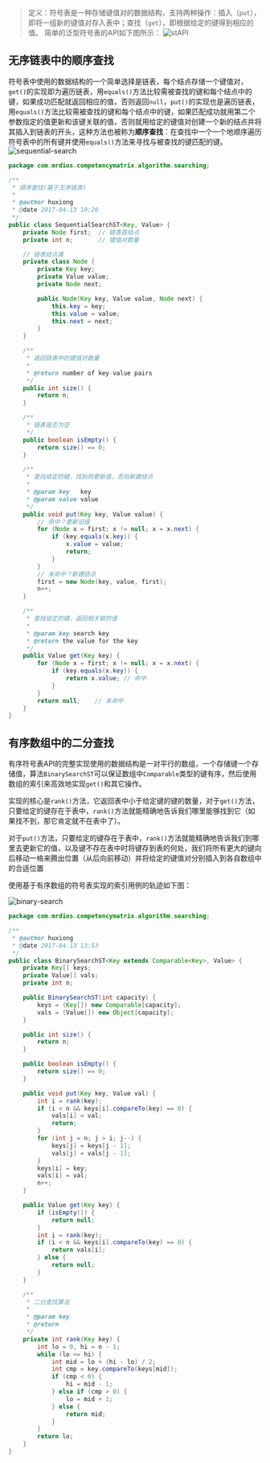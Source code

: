 > 定义：符号表是一种存储键值对的数据结构，支持两种操作：插入（`put`），即将一组新的键值对存入表中；查找（`get`），即根据给定的键得到相应的值。
> 简单的泛型符号表的API如下图所示：
> ![stAPI](http://i.imgur.com/1aWl9vC.png)

## 无序链表中的顺序查找 ##

符号表中使用的数据结构的一个简单选择是链表，每个结点存储一个键值对，`get()`的实现即为遍历链表，用`equals()`方法比较需被查找的键和每个结点中的键，如果成功匹配就返回相应的值，否则返回`null`，`put()`的实现也是遍历链表，用`equals()`方法比较需被查找的键和每个结点中的键，如果匹配成功就用第二个参数指定的值更新和该键关联的值，否则就用给定的键值对创建一个新的结点并将其插入到链表的开头，这种方法也被称为**顺序查找**：在查找中一个一个地顺序遍历符号表中的所有键并使用`equals()`方法来寻找与被查找的键匹配的键。
![sequential-search](http://i.imgur.com/7e8UjpP.png)

```java
package com.mrdios.competencymatrix.algorithm.searching;

/**
 * 顺序查找(基于无序链表)
 *
 * @author huxiong
 * @date 2017-04-13 10:20
 */
public class SequentialSearchST<Key, Value> {
    private Node first;  // 链表首结点
    private int n;       // 键值对数量

    // 链表结点类
    private class Node {
        private Key key;
        private Value value;
        private Node next;

        public Node(Key key, Value value, Node next) {
            this.key = key;
            this.value = value;
            this.next = next;
        }
    }

    /**
     * 返回链表中的键值对数量
     *
     * @return number of key-value pairs
     */
    public int size() {
        return n;
    }

    /**
     * 链表是否为空
     */
    public boolean isEmpty() {
        return size() == 0;
    }

    /**
     * 查找给定的键，找到则更新值，否则新建结点
     *
     * @param key   key
     * @param value value
     */
    public void put(Key key, Value value) {
        // 命中？更新旧值
        for (Node x = first; x != null; x = x.next) {
            if (key.equals(x.key)) {
                x.value = value;
                return;
            }
        }
        // 未命中？新建结点
        first = new Node(key, value, first);
        n++;
    }

    /**
     * 查找给定的键，返回相关联的值
     *
     * @param key search key
     * @return the value for the key
     */
    public Value get(Key key) {
        for (Node x = first; x != null; x = x.next) {
            if (key.equals(x.key)) {
                return x.value; // 命中
            }
        }
        return null;    // 未命中
    }
}
```

## 有序数组中的二分查找 ##

有序符号表API的完整实现使用的数据结构是一对平行的数组，一个存储键一个存储值，算法`BinarySearchST`可以保证数组中`Comparable`类型的键有序，然后使用数组的索引来高效地实现`get()`和其它操作。

实现的核心是`rank()`方法，它返回表中小于给定键的键的数量，对于`get()`方法，只要给定的键存在于表中，`rank()`方法就能精确地告诉我们哪里能够找到它（如果找不到，那它肯定就不在表中了）。

对于`put()`方法，只要给定的键存在于表中，`rank()`方法就能精确地告诉我们到哪里去更新它的值，以及键不存在表中时将键存到表的何处，我们将所有更大的键向后移动一格来腾出位置（从后向前移动）并将给定的键值对分别插入到各自数组中的合适位置

使用基于有序数组的符号表实现的索引用例的轨迹如下图：

![binary-search](http://i.imgur.com/Osk4m8q.png)

```java
package com.mrdios.competencymatrix.algorithm.searching;

/**
 * @author huxiong
 * @date 2017-04-13 13:53
 */
public class BinarySearchST<Key extends Comparable<Key>, Value> {
    private Key[] keys;
    private Value[] vals;
    private int n;

    public BinarySearchST(int capacity) {
        keys = (Key[]) new Comparable[capacity];
        vals = (Value[]) new Object[capacity];
    }

    public int size() {
        return n;
    }

    public boolean isEmpty() {
        return size() == 0;
    }

    public void put(Key key, Value val) {
        int i = rank(key);
        if (i < n && keys[i].compareTo(key) == 0) {
            vals[i] = val;
            return;
        }
        for (int j = n; j > i; j--) {
            keys[j] = keys[j - 1];
            vals[j] = vals[j - 1];
        }
        keys[i] = key;
        vals[i] = val;
        n++;
    }

    public Value get(Key key) {
        if (isEmpty()) {
            return null;
        }
        int i = rank(key);
        if (i < n && keys[i].compareTo(key) == 0) {
            return vals[i];
        } else {
            return null;
        }
    }

    /**
     * 二分查找算法
     *
     * @param key
     * @return
     */
    private int rank(Key key) {
        int lo = 0, hi = n - 1;
        while (lo <= hi) {
            int mid = lo + (hi - lo) / 2;
            int cmp = key.compareTo(keys[mid]);
            if (cmp < 0) {
                hi = mid - 1;
            } else if (cmp > 0) {
                lo = mid + 1;
            } else {
                return mid;
            }
        }
        return lo;
    }
}
```